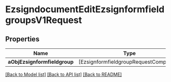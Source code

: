 # EzsigndocumentEditEzsignformfieldgroupsV1Request

## Properties
Name | Type | Description | Notes
------------ | ------------- | ------------- | -------------
**aObjEzsignformfieldgroup** | [EzsignformfieldgroupRequestCompound] |  | 

[[Back to Model list]](../README.md#documentation-for-models) [[Back to API list]](../README.md#documentation-for-api-endpoints) [[Back to README]](../README.md)


